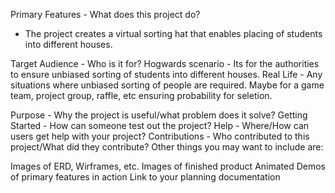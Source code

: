 Primary Features - What does this project do?
- The project creates a virtual sorting hat that enables placing of students into different houses.

Target Audience - Who is it for?
  Hogwards scenario - Its for the authorities to ensure unbiased sorting of students into different houses.
  Real Life - Any situations where unbiased sorting of people are required. Maybe for a game team, project group, raffle, etc ensuring probability for seletion.
  
Purpose - Why the project is useful/what problem does it solve?
Getting Started - How can someone test out the project?
Help - Where/How can users get help with your project?
Contributions - Who contributed to this project/What did they contribute?
Other things you may want to include are:

Images of ERD, Wirframes, etc.
Images of finished product
Animated Demos of primary features in action
Link to your planning documentation
